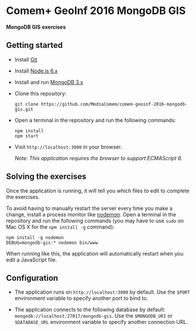 # Comem+ GeoInf 2016 MongoDB GIS

**MongoDB GIS exercises**



## Getting started

* Install [Git](https://git-scm.com/downloads)

* Install [Node.js 6.x](https://nodejs.org/en/)

* Install and run [MongoDB 3.x](https://www.mongodb.com/download-center#community)

* Clone this repository:

  ```
  git clone https://github.com/MediaComem/comem-geoinf-2016-mongodb-gis.git
  ```

* Open a terminal in the repository and run the following commands:

  ```
  npm install
  npm start
  ```

* Visit `http://localhost:3000` in your browser.

  *Note: This application requires the browser to support ECMAScript 6.*



## Solving the exercises

Once the application is running, it will tell you which files to edit to complete the exercises.

To avoid having to manually restart the server every time you make a change, install a process monitor like [nodemon](https://github.com/remy/nodemon).
Open a terminal in the repository and run the following commands (you may have to use `sudo` on Mac OS X for the `npm install -g` command):

```
npm install -g nodemon
DEBUG=mongodb-gis:* nodemon bin/www
```

When running like this, the application will automatically restart when you edit a JavaScript file.



## Configuration

* The application runs on `http://localhost:3000` by default.
  Use the `$PORT` environment variable to specify another port to bind to.

* The application connects to the following database by default: `mongodb://localhost:27017/mongodb-gis`.
  Use the `$MONGODB_URI` or `$DATABASE_URL` environment variable to specify another connection URL.
